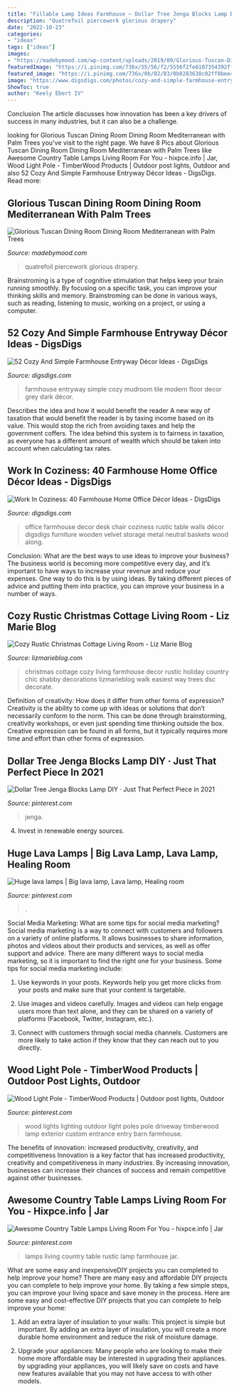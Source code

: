 ```yaml
---
title: "Fillable Lamp Ideas Farmhouse ~ Dollar Tree Jenga Blocks Lamp Diy · Just That Perfect Piece In 2021"
description: "Quatrefoil piercework glorious drapery"
date: "2022-10-23"
categories:
- "ideas"
tags: ["ideas"]
images:
- "https://madebymood.com/wp-content/uploads/2019/09/Glorious-Tuscan-Dining-Room-Dining-Room-Mediterranean-With-Quatrefoil-Light-And-Piercework-Lighting-Fixture-Black-Dining-Table-Lamp-Shades-Ceiling.jpg"
featuredImage: "https://i.pinimg.com/736x/55/56/f2/5556f2fe8107354392ff2e07d7f297ab--lava-lamps-game-room.jpg"
featured_image: "https://i.pinimg.com/736x/0b/02/83/0b0283638c02ff8bee4d9df0818ff96f.jpg"
image: "https://www.digsdigs.com/photos/cozy-and-simple-farmhouse-entryway-decor-ideas-14.jpg"
ShowToc: true
author: "Keely Ebert IV"
---
```



Conclusion
The article discusses how innovation has been a key drivers of success in many industries, but it can also be a challenge.

	

		
looking for Glorious Tuscan Dining Room Dining Room Mediterranean with Palm Trees you've visit to the right page. We have 8 Pics about Glorious Tuscan Dining Room Dining Room Mediterranean with Palm Trees like Awesome Country Table Lamps Living Room For You - hixpce.info | Jar, Wood Light Pole - TimberWood Products | Outdoor post lights, Outdoor and also 52 Cozy And Simple Farmhouse Entryway Décor Ideas - DigsDigs. Read more:
		
    
## Glorious Tuscan Dining Room Dining Room Mediterranean With Palm Trees

<img loading=lazy src="https://madebymood.com/wp-content/uploads/2019/09/Glorious-Tuscan-Dining-Room-Dining-Room-Mediterranean-With-Quatrefoil-Light-And-Piercework-Lighting-Fixture-Black-Dining-Table-Lamp-Shades-Ceiling.jpg" onerror="this.onerror=null;this.src='https://tse2.mm.bing.net/th?id=OIP.o-txTG1yGO_6VI7fQl187AHaGv&amp;pid=15.1';" alt="Glorious Tuscan Dining Room Dining Room Mediterranean with Palm Trees">

_Source: madebymood.com_

>quatrefoil piercework glorious drapery. 

	

Brainstroming is a type of cognitive stimulation that helps keep your brain running smoothly. By focusing on a specific task, you can improve your thinking skills and memory. Brainstroming can be done in various ways, such as reading, listening to music, working on a project, or using a computer.

    
## 52 Cozy And Simple Farmhouse Entryway Décor Ideas - DigsDigs

<img loading=lazy src="https://www.digsdigs.com/photos/cozy-and-simple-farmhouse-entryway-decor-ideas-14.jpg" onerror="this.onerror=null;this.src='https://tse4.mm.bing.net/th?id=OIP.5GYTwQUFjedAFX096OlCRQHaJ4&amp;pid=15.1';" alt="52 Cozy And Simple Farmhouse Entryway Décor Ideas - DigsDigs">

_Source: digsdigs.com_

>farmhouse entryway simple cozy mudroom tile modern floor decor grey dark décor. 

	

Describes the idea and how it would benefit the reader
A new way of taxation that would benefit the reader is by taxing income based on its value. This would stop the rich from avoiding taxes and help the government coffers. The idea behind this system is to fairness in taxation, as everyone has a different amount of wealth which should be taken into account when calculating tax rates.

    
## Work In Coziness: 40 Farmhouse Home Office Décor Ideas - DigsDigs

<img loading=lazy src="https://www.digsdigs.com/photos/farmhouse-home-office-decor-ideas-3-554x831.jpg" onerror="this.onerror=null;this.src='https://tse3.mm.bing.net/th?id=OIP.CIURT60Xg2D3vxdhj4CYQwHaLH&amp;pid=15.1';" alt="Work In Coziness: 40 Farmhouse Home Office Décor Ideas - DigsDigs">

_Source: digsdigs.com_

>office farmhouse decor desk chair coziness rustic table walls décor digsdigs furniture wooden velvet storage metal neutral baskets wood along. 

	

Conclusion: What are the best ways to use ideas to improve your business?
The business world is becoming more competitive every day, and it’s important to have ways to increase your revenue and reduce your expenses. One way to do this is by using ideas. By taking different pieces of advice and putting them into practice, you can improve your business in a number of ways.

    
## Cozy Rustic Christmas Cottage Living Room - Liz Marie Blog

<img loading=lazy src="https://i0.wp.com/www.lizmarieblog.com/wp-content/uploads/2015/11/DSC_9343.jpg" onerror="this.onerror=null;this.src='https://tse4.mm.bing.net/th?id=OIP.0nswfHzKnT_pYqLljJHuIQHaLF&amp;pid=15.1';" alt="Cozy Rustic Christmas Cottage Living Room - Liz Marie Blog">

_Source: lizmarieblog.com_

>christmas cottage cozy living farmhouse decor rustic holiday country chic shabby decorations lizmarieblog walk easiest way trees dsc decorate. 

	

Definition of creativity: How does it differ from other forms of expression?
Creativity is the ability to come up with ideas or solutions that don’t necessarily conform to the norm. This can be done through brainstorming, creativity workshops, or even just spending time thinking outside the box. Creative expression can be found in all forms, but it typically requires more time and effort than other forms of expression.

    
## Dollar Tree Jenga Blocks Lamp DIY · Just That Perfect Piece In 2021

<img loading=lazy src="https://i.pinimg.com/736x/29/13/03/2913032316451ba2ebd112ce4226718c.jpg" onerror="this.onerror=null;this.src='https://tse4.mm.bing.net/th?id=OIP.fVDzzeFySGEFp5vCbomuZwHaJ3&amp;pid=15.1';" alt="Dollar Tree Jenga Blocks Lamp DIY · Just That Perfect Piece in 2021">

_Source: pinterest.com_

>jenga. 

	

4. Invest in renewable energy sources. 

    
## Huge Lava Lamps | Big Lava Lamp, Lava Lamp, Healing Room

<img loading=lazy src="https://i.pinimg.com/736x/55/56/f2/5556f2fe8107354392ff2e07d7f297ab--lava-lamps-game-room.jpg" onerror="this.onerror=null;this.src='https://tse3.mm.bing.net/th?id=OIP.VfUIg6EoJRUqdXcRS3dB3gHaNI&amp;pid=15.1';" alt="Huge lava lamps | Big lava lamp, Lava lamp, Healing room">

_Source: pinterest.com_

>. 

	

Social Media Marketing: What are some tips for social media marketing?
Social media marketing is a way to connect with customers and followers on a variety of online platforms. It allows businesses to share information, photos and videos about their products and services, as well as offer support and advice. There are many different ways to social media marketing, so it is important to find the right one for your business. Some tips for social media marketing include:
1. Use keywords in your posts. Keywords help you get more clicks from your posts and make sure that your content is targetable.

2. Use images and videos carefully. Images and videos can help engage users more than text alone, and they can be shared on a variety of platforms (Facebook, Twitter, Instagram, etc.).

3. Connect with customers through social media channels. Customers are more likely to take action if they know that they can reach out to you directly.

    
## Wood Light Pole - TimberWood Products | Outdoor Post Lights, Outdoor

<img loading=lazy src="https://i.pinimg.com/736x/c9/90/f5/c990f5e22d364dd6ce2d05e4a56d4e3b--wood-lights.jpg" onerror="this.onerror=null;this.src='https://tse1.mm.bing.net/th?id=OIP.U36Yd63p58XblHr10ep7ygHaLI&amp;pid=15.1';" alt="Wood Light Pole - TimberWood Products | Outdoor post lights, Outdoor">

_Source: pinterest.com_

>wood lights lighting outdoor light poles pole driveway timberwood lamp exterior custom entrance entry barn farmhouse. 

	

The benefits of innovation: increased productivity, creativity, and competitiveness
Innovation is a key factor that has increased productivity, creativity and competitiveness in many industries. By increasing innovation, businesses can increase their chances of success and remain competitive against other businesses.

    
## Awesome Country Table Lamps Living Room For You - Hixpce.info | Jar

<img loading=lazy src="https://i.pinimg.com/736x/0b/02/83/0b0283638c02ff8bee4d9df0818ff96f.jpg" onerror="this.onerror=null;this.src='https://tse3.mm.bing.net/th?id=OIP.XSKEvEZlsGymlCT6RJqOKQHaJC&amp;pid=15.1';" alt="Awesome Country Table Lamps Living Room For You - hixpce.info | Jar">

_Source: pinterest.com_

>lamps living country table rustic lamp farmhouse jar. 

	

What are some easy and inexpensiveDIY projects you can completed to help improve your home?
There are many easy and affordable DIY projects you can complete to help improve your home. By taking a few simple steps, you can improve your living space and save money in the process. Here are some easy and cost-effective DIY projects that you can complete to help improve your home: 
1. Add an extra layer of insulation to your walls: This project is simple but important. By adding an extra layer of insulation, you will create a more durable home environment and reduce the risk of moisture damage. 

2. Upgrade your appliances: Many people who are looking to make their home more affordable may be interested in upgrading their appliances. by upgrading your appliances, you will likely save on costs and have new features available that you may not have access to with other models. 


